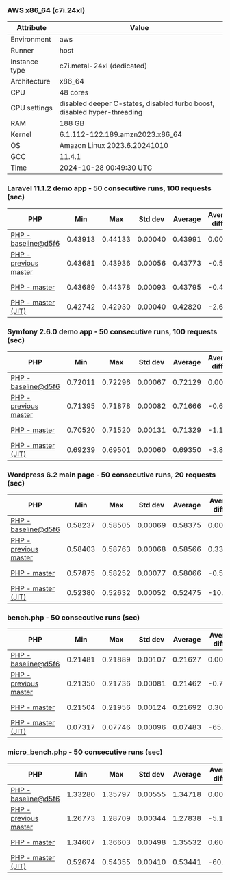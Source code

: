 ### AWS x86_64 (c7i.24xl)

|  Attribute    |     Value      |
|---------------|----------------|
| Environment   |aws|
| Runner        |host|
| Instance type |c7i.metal-24xl (dedicated)|
| Architecture  |x86_64
| CPU           |48 cores|
| CPU settings  |disabled deeper C-states, disabled turbo boost, disabled hyper-threading|
| RAM           |188 GB|
| Kernel        |6.1.112-122.189.amzn2023.x86_64|
| OS            |Amazon Linux 2023.6.20241010|
| GCC           |11.4.1|
| Time          |2024-10-28 00:49:30 UTC|

### Laravel 11.1.2 demo app - 50 consecutive runs, 100 requests (sec)

|     PHP     |     Min     |     Max     |    Std dev   |   Average  |  Average diff % |   Median   | Median diff % |     Memory    |
|-------------|-------------|-------------|--------------|------------|-----------------|------------|---------------|---------------|
|[PHP - baseline@d5f6](https://github.com/php/php-src/commit/d5f6e56610)|0.43913|0.44133|0.00040|0.43991|0.00%|0.43986|0.00%|41.88 MB|
|[PHP - previous master](https://github.com/php/php-src/commit/d8d388eb3a)|0.43681|0.43936|0.00056|0.43773|-0.50%|0.43755|-0.52%|41.78 MB|
|[PHP - master](https://github.com/php/php-src/commit/e8a1781c52)|0.43689|0.44378|0.00093|0.43795|-0.45%|0.43786|-0.46%|41.81 MB|
|[PHP - master (JIT)](https://github.com/php/php-src/commit/e8a1781c52)|0.42742|0.42930|0.00040|0.42820|-2.66%|0.42813|-2.67%|50.82 MB|

### Symfony 2.6.0 demo app - 50 consecutive runs, 100 requests (sec)

|     PHP     |     Min     |     Max     |    Std dev   |   Average  |  Average diff % |   Median   | Median diff % |     Memory    |
|-------------|-------------|-------------|--------------|------------|-----------------|------------|---------------|---------------|
|[PHP - baseline@d5f6](https://github.com/php/php-src/commit/d5f6e56610)|0.72011|0.72296|0.00067|0.72129|0.00%|0.72125|0.00%|37.39 MB|
|[PHP - previous master](https://github.com/php/php-src/commit/d8d388eb3a)|0.71395|0.71878|0.00082|0.71666|-0.64%|0.71665|-0.64%|37.36 MB|
|[PHP - master](https://github.com/php/php-src/commit/e8a1781c52)|0.70520|0.71520|0.00131|0.71329|-1.11%|0.71337|-1.09%|37.39 MB|
|[PHP - master (JIT)](https://github.com/php/php-src/commit/e8a1781c52)|0.69239|0.69501|0.00060|0.69350|-3.85%|0.69351|-3.85%|44.53 MB|

### Wordpress 6.2 main page - 50 consecutive runs, 20 requests (sec)

|     PHP     |     Min     |     Max     |    Std dev   |   Average  |  Average diff % |   Median   | Median diff % |     Memory    |
|-------------|-------------|-------------|--------------|------------|-----------------|------------|---------------|---------------|
|[PHP - baseline@d5f6](https://github.com/php/php-src/commit/d5f6e56610)|0.58237|0.58505|0.00069|0.58375|0.00%|0.58371|0.00%|43.01 MB|
|[PHP - previous master](https://github.com/php/php-src/commit/d8d388eb3a)|0.58403|0.58763|0.00068|0.58566|0.33%|0.58569|0.34%|42.92 MB|
|[PHP - master](https://github.com/php/php-src/commit/e8a1781c52)|0.57875|0.58252|0.00077|0.58066|-0.53%|0.58073|-0.51%|42.95 MB|
|[PHP - master (JIT)](https://github.com/php/php-src/commit/e8a1781c52)|0.52380|0.52632|0.00052|0.52475|-10.11%|0.52469|-10.11%|61.94 MB|

### bench.php - 50 consecutive runs (sec)

|     PHP     |     Min     |     Max     |    Std dev   |   Average  |  Average diff % |   Median   | Median diff % |     Memory    |
|-------------|-------------|-------------|--------------|------------|-----------------|------------|---------------|---------------|
|[PHP - baseline@d5f6](https://github.com/php/php-src/commit/d5f6e56610)|0.21481|0.21889|0.00107|0.21627|0.00%|0.21579|0.00%|26.18 MB|
|[PHP - previous master](https://github.com/php/php-src/commit/d8d388eb3a)|0.21350|0.21736|0.00081|0.21462|-0.76%|0.21456|-0.57%|26.21 MB|
|[PHP - master](https://github.com/php/php-src/commit/e8a1781c52)|0.21504|0.21956|0.00124|0.21692|0.30%|0.21670|0.42%|26.24 MB|
|[PHP - master (JIT)](https://github.com/php/php-src/commit/e8a1781c52)|0.07317|0.07746|0.00096|0.07483|-65.40%|0.07464|-65.41%|27.37 MB|

### micro_bench.php - 50 consecutive runs (sec)

|     PHP     |     Min     |     Max     |    Std dev   |   Average  |  Average diff % |   Median   | Median diff % |     Memory    |
|-------------|-------------|-------------|--------------|------------|-----------------|------------|---------------|---------------|
|[PHP - baseline@d5f6](https://github.com/php/php-src/commit/d5f6e56610)|1.33280|1.35797|0.00555|1.34718|0.00%|1.34753|0.00%|20.44 MB|
|[PHP - previous master](https://github.com/php/php-src/commit/d8d388eb3a)|1.26773|1.28709|0.00344|1.27838|-5.11%|1.27863|-5.11%|20.47 MB|
|[PHP - master](https://github.com/php/php-src/commit/e8a1781c52)|1.34607|1.36603|0.00498|1.35532|0.60%|1.35554|0.59%|20.50 MB|
|[PHP - master (JIT)](https://github.com/php/php-src/commit/e8a1781c52)|0.52674|0.54355|0.00410|0.53441|-60.33%|0.53437|-60.34%|21.78 MB|
